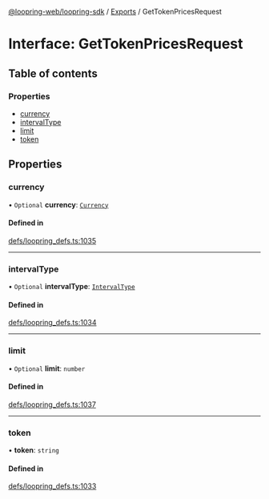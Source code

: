 [@loopring-web/loopring-sdk](../README.md) / [Exports](../modules.md) / GetTokenPricesRequest

# Interface: GetTokenPricesRequest

## Table of contents

### Properties

- [currency](GetTokenPricesRequest.md#currency)
- [intervalType](GetTokenPricesRequest.md#intervaltype)
- [limit](GetTokenPricesRequest.md#limit)
- [token](GetTokenPricesRequest.md#token)

## Properties

### currency

• `Optional` **currency**: [`Currency`](../enums/Currency.md)

#### Defined in

[defs/loopring_defs.ts:1035](https://github.com/Loopring/loopring_sdk/blob/b7df545/src/defs/loopring_defs.ts#L1035)

___

### intervalType

• `Optional` **intervalType**: [`IntervalType`](../enums/IntervalType.md)

#### Defined in

[defs/loopring_defs.ts:1034](https://github.com/Loopring/loopring_sdk/blob/b7df545/src/defs/loopring_defs.ts#L1034)

___

### limit

• `Optional` **limit**: `number`

#### Defined in

[defs/loopring_defs.ts:1037](https://github.com/Loopring/loopring_sdk/blob/b7df545/src/defs/loopring_defs.ts#L1037)

___

### token

• **token**: `string`

#### Defined in

[defs/loopring_defs.ts:1033](https://github.com/Loopring/loopring_sdk/blob/b7df545/src/defs/loopring_defs.ts#L1033)
